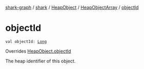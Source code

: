 [shark-graph](../../../index.md) / [shark](../../index.md) / [HeapObject](../index.md) / [HeapObjectArray](index.md) / [objectId](./object-id.md)

# objectId

`val objectId: `[`Long`](https://kotlinlang.org/api/latest/jvm/stdlib/kotlin/-long/index.html)

Overrides [HeapObject.objectId](../object-id.md)

The heap identifier of this object.

